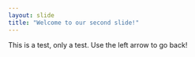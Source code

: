 ```yaml
---
layout: slide
title: "Welcome to our second slide!"
---
```

This is a test, only a test.
Use the left arrow to go back!